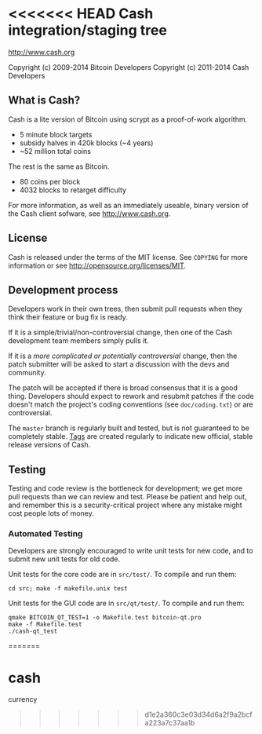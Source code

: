 <<<<<<< HEAD
Cash integration/staging tree
================================

http://www.cash.org

Copyright (c) 2009-2014 Bitcoin Developers
Copyright (c) 2011-2014 Cash Developers

What is Cash?
----------------

Cash is a lite version of Bitcoin using scrypt as a proof-of-work algorithm.
 - 5 minute block targets
 - subsidy halves in 420k blocks (~4 years)
 - ~52 million total coins

The rest is the same as Bitcoin.
 - 80 coins per block
 - 4032 blocks to retarget difficulty

For more information, as well as an immediately useable, binary version of
the Cash client sofware, see http://www.cash.org.

License
-------

Cash is released under the terms of the MIT license. See `COPYING` for more
information or see http://opensource.org/licenses/MIT.

Development process
-------------------

Developers work in their own trees, then submit pull requests when they think
their feature or bug fix is ready.

If it is a simple/trivial/non-controversial change, then one of the Cash
development team members simply pulls it.

If it is a *more complicated or potentially controversial* change, then the patch
submitter will be asked to start a discussion with the devs and community.

The patch will be accepted if there is broad consensus that it is a good thing.
Developers should expect to rework and resubmit patches if the code doesn't
match the project's coding conventions (see `doc/coding.txt`) or are
controversial.

The `master` branch is regularly built and tested, but is not guaranteed to be
completely stable. [Tags](https://github.com/cash-project/cash/tags) are created
regularly to indicate new official, stable release versions of Cash.

Testing
-------

Testing and code review is the bottleneck for development; we get more pull
requests than we can review and test. Please be patient and help out, and
remember this is a security-critical project where any mistake might cost people
lots of money.

### Automated Testing

Developers are strongly encouraged to write unit tests for new code, and to
submit new unit tests for old code.

Unit tests for the core code are in `src/test/`. To compile and run them:

    cd src; make -f makefile.unix test

Unit tests for the GUI code are in `src/qt/test/`. To compile and run them:

    qmake BITCOIN_QT_TEST=1 -o Makefile.test bitcoin-qt.pro
    make -f Makefile.test
    ./cash-qt_test

=======
# cash
currency
>>>>>>> d1e2a360c3e03d34d6a2f9a2bcfa223a7c37aa1b
